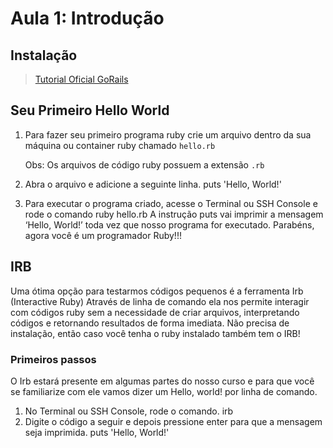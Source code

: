 # Aula 1: Introdução

## Instalação

> [Tutorial Oficial GoRails](https://gorails.com/setup/ubuntu/22.04)

## Seu Primeiro Hello World

1. Para fazer seu primeiro programa ruby crie um arquivo dentro da sua máquina ou container ruby chamado `hello.rb`

   Obs: Os arquivos de código ruby possuem a extensão `.rb`

2. Abra o arquivo e adicione a seguinte linha.
puts 'Hello, World!'
3. Para executar o programa criado, acesse o Terminal ou SSH Console e rode o comando
ruby hello.rb
A instrução puts vai imprimir a mensagem ‘Hello, World!’ toda vez que nosso programa for executado.
Parabéns, agora você é um programador Ruby!!!

## IRB

Uma ótima opção para testarmos códigos pequenos é a ferramenta Irb (Interactive Ruby)
Através de linha de comando ela nos permite interagir com códigos ruby sem a necessidade de criar arquivos, interpretando códigos e retornando resultados de forma imediata.
Não precisa de instalação, então caso você tenha o ruby instalado também tem o IRB!

### Primeiros passos

O Irb estará presente em algumas partes do nosso curso e para que você se familiarize com ele vamos dizer um Hello, world! por linha de comando.

1. No Terminal ou SSH Console, rode o comando.
irb
2. Digite o código a seguir e depois pressione enter para que a mensagem seja imprimida.
puts 'Hello, World!'
